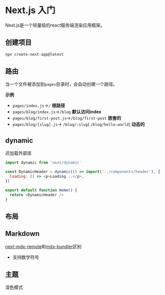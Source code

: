 # Next.js 入门

Next.js是一个轻量级的react服务端渲染应用框架。

## 创建项目

```bash
npx create-next-app@latest
```

## 路由

当一个文件被添加到`pages`目录时，会自动创建一个路径。

**示例**

- `pages/index.js`→`/`  **根路径**
- `pages/blog/index.js`→`/blog` **默认访问index**
- `pages/blog/first-post.js`→`/blog/first-post` **嵌套的**
- `pages/blog/[slug].js`→ `/blog/:slug`( `/blog/hello-world`)  **动态的**

## dynamic

迟加载外部库

```js
import dynamic from 'next/dynamic'

const DynamicHeader = dynamic(() => import('../components/header'), {
  loading: () => <p>Loading...</p>,
})

export default function Home() {
  return <DynamicHeader />
}
```

## 布局

## Markdown

[next-mdx-remote](https://github.com/hashicorp/next-mdx-remote)和[mdx-bundler](https://github.com/kentcdodds/mdx-bundler)区别

- 支持数学符号

## 主题

深色模式

